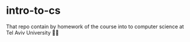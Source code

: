 # intro-to-cs

That repo contain by homework of the course into to computer science at Tel Aviv University 🧑‍🎓
